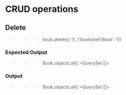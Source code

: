 
# CRUD operations

## Delete

>>> book.delete()
(1, {'bookshelf.Book': 1})

### Expected Output

>>> Book.objects.all()
<QuerySet []>

### Output

>>> Book.objects.all()
<QuerySet []>
